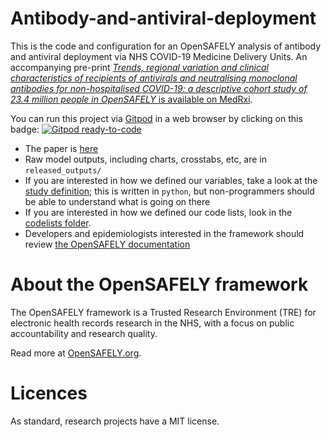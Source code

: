 # Antibody-and-antiviral-deployment

This is the code and configuration for an OpenSAFELY analysis of antibody and antiviral deployment via NHS COVID-19 Medicine Delivery Units. An accompanying pre-print [_Trends, regional variation and clinical characteristics of recipients of antivirals and neutralising monoclonal antibodies for non-hospitalised COVID-19: a descriptive cohort study of 23.4 million people in OpenSAFELY_ is available on MedRxi](https://doi.org/10.1101/2022.03.07.22272026).

You can run this project via [Gitpod](https://gitpod.io) in a web browser by clicking on this badge: [![Gitpod ready-to-code](https://img.shields.io/badge/Gitpod-ready--to--code-908a85?logo=gitpod)](https://gitpod.io/#https://github.com/opensafely/Antibody-and-antiviral-deployment)

* The paper is [here]()
* Raw model outputs, including charts, crosstabs, etc, are in `released_outputs/`
* If you are interested in how we defined our variables, take a look at the [study definition](analysis/study_definition.py); this is written in `python`, but non-programmers should be able to understand what is going on there
* If you are interested in how we defined our code lists, look in the [codelists folder](./codelists/).
* Developers and epidemiologists interested in the framework should review [the OpenSAFELY documentation](https://docs.opensafely.org)

# About the OpenSAFELY framework

The OpenSAFELY framework is a Trusted Research Environment (TRE) for electronic
health records research in the NHS, with a focus on public accountability and
research quality.

Read more at [OpenSAFELY.org](https://opensafely.org).

# Licences
As standard, research projects have a MIT license. 
